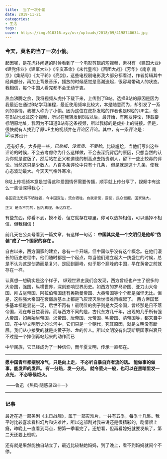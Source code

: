 ```yaml
---
title:  当了一次小偷
date: 2019-11-21
categories:
- 生活
tags:
cover: https://img.010316.xyz/usr/uploads/2018/09/4198740634.jpg
---
```


### 今天，莫名的当了一次小偷。

起因呢，是在虎扑闲逛的时候看到了一个电影剪辑的短视频，素材有 《建国大业》《建党伟业》《建军大业》《辛亥革命》《末代皇帝》《百团大战》《芳华》《南京 南京》《集结号》《太平轮》《亮剑》，这些电视剧电影我大部分都看过，作者剪辑其中经典部分，再加上背景音乐，播放的时候感觉是高潮迭起，很容易带动人的状态。我相信，每个中国人看完都不会无动于衷。

热血沸腾之余，我将视频从虎扑下载下来，上传到了B站。选择B站的原因是因为我最近在通过B站学习编程，最近使用频率比较大，本是随意而为，却引发了一系列的事情，我被人称为了小偷。因为这位在虎扑发帖的作者也是B站的UP主，他在B站也发过这个视频，所以在我转发到B站以后，最开始，有网友评论，转载要标明原地址，我因为不知道B站有这条视频，所以我标的是虎扑上的链接。但是，很快就有人找到了原UP主的视频并在评论区评论。其中，有一条评论是：![琛苏设计]( https://img.010316.xyz/usr/hugo/11/1.png )

,还有好多，大多是一些，*已举报、没素质、不要脸*。比较尴尬，当他们写出这些评论的时候，不会去考虑你为什么这样做，不会去深究背后的原因，只想当然的认为你就是盗版了，然后站在正义和道德的制高点去指责别人，留下一些比较毒的评论。当然这只是少数人，八百多条评论中只有十几条， 但是就是这十几条，使我心态波动最大。今天天气格外寒冷。

B站上传视频本意是觉得这种爱国情怀需要传播，顺手就上传分享了，视频中有这么一些话深得我心：

`各国变法无有不牺牲者，今中国变法，流血牺牲，自我辈使，要使，民众觉醒，国家强大。`

`正义 是杀不完的，因为真理，永远存在。`

有些东西，你看不到，摸不着，但它就存在哪里，你可以选择相信，可以选择不相信，但我相信！



前几天在公众号看到一篇文章，有这样一句话： **中国其实是一个文明但是他却“伪装”成了一个国家的存在 。**

 自古以来，西方国家的建立，总有一个开端，但中国似乎没有这个概念。在他们漫长的历史进程中，他们随时都是一个起点，每当他们建立起大一统盛世的时候，总是不认为这是创造而是复兴、是回到巅峰，似乎那个巅峰的中国，早在黄帝之前就存在一样。 

认真想一想确实是这个样子， 纵观世界史我们会发现，西方曾经也产生了很多的大帝国，强国，纵横世界，深刻影响世界历史。如西方的罗马帝国、亚力山大帝国、拜占庭帝国、阿拉伯帝国还有奥斯曼帝国、大英帝国等个个都是强悍无比。但是，这些强大帝国在衰弱后基本上都是飞灰湮灭后世很难再崛起了。  西方帝国繁多基本都是昙花一现，后世不再有！最明显的例子则是大英帝国，曾经那是日不落帝国，现在却日益衰弱。而与西方不同的是，古代东方几千年，出现的几乎所有强大帝国，如秦始皇帝国、汉帝国、唐帝国、元帝国、明帝国、清帝国等，都来自中国，在中华文明历史的长河中，它们只是一个朝代，究其原因，就是文明没有断层。我们从小接受的就是炎黄子孙、龙的传人。所以文明没有出现断层国家兴衰只不过是一个摔倒再站起来的动作而已 

中华民族，它已经成为了一种信仰，而华夏文明，传承一直都在。

---

 **愿中国青年都摆脱冷气，只是向上走， 不必听自暴自弃者流的话。 能做事的做事，能发声的发声。 有一分热，发一分光。 就令萤火一般，也可以在黑暗里发一点光， 不必等候炬火。**                  

​                                             ——鲁迅 《热风·随感录四十一》 

---

### 记事

最近在追一部美剧《末日战舰》，属于一部灾难片，一共有五季，每季十几集。我平时比较喜欢看科幻片和灾难片，所以这部剧对我来讲还是很精彩的，剧情很上瘾，昨晚上一直看到两点，把第一季看完了。还想看，但再看媳妇就要发飙了，第二天还要上班呢。

还有就是果然能独自站立了，最近比较黏她妈妈，到了晚上，看不到妈妈就闹个不停。